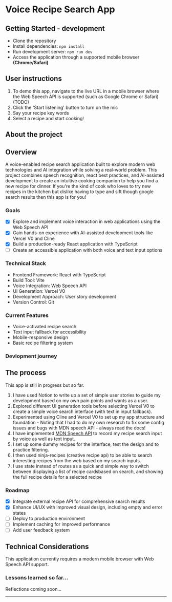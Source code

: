 # Voice Recipe Search App

## Getting Started - development
- Clone the repository
- Install dependencies: `npm install`
- Run development server: `npm run dev`
- Access the application through a supported mobile browser **(Chrome/Safari)**

## User instructions
1. To demo this app, navigate to the live URL in a mobile browser where the Web Speech API is supported (such as Google Chrome or Safari) (TODO)
2. Click the 'Start listening' button to turn on the mic
3. Say your recipe key words
4. Select a recipe and start cooking!

## About the project

## Overview
A voice-enabled recipe search application built to explore modern web technologies and AI integration while solving a real-world problem. This project combines speech recognition, react best practices, and AI-assisted development to create an intuitive cooking companion to help you find a new recipe for dinner. If you're the kind of cook who loves to try new recipes in the kitchen but dislike having to type and sift though google search results then this app is for you!

### Goals
- [x] Explore and implement voice interaction in web applications using the Web Speech API
- [x] Gain hands-on experience with AI-assisted development tools like Vercel V0 and Cline
- [x] Build a production-ready React application with TypeScript
- [ ] Create an accessible application with both voice and text input options

###  Technical Stack
- Frontend Framework: React with TypeScript
- Build Tool: Vite
- Voice Integration: Web Speech API
- UI Generation: Vercel V0
- Development Approach: User story development
- Version Control: Git

### Current Features
- Voice-activated recipe search
- Text input fallback for accessibility
- Mobile-responsive design
- Basic recipe filtering system

### Devlopment journey
## The process
This app is still in progress but so far.
1. I have used Notion to write up a set of simple user stories to guide my development based on my own pain points and wants as a user.
2. Explored different UI generation tools before selecting Vercel V0 to create a simple voice search interface (with text in input fallback). 
3. Experimented using Cline and Vercel V0 to set up my app structure and foundation  - Noting that I had to do my own research to fix some config issues and bugs with MDN speech API - always read the docs!
4. I have implemented [MDN Speech API](https://developer.mozilla.org/en-US/docs/Web/API/Web_Speech_API) to record my recipe search input by voice as well as text input. 
5. I set up some dummy recipes for the interface, test the design and to practice filtering.
6. I then used ninja-recipes (creative recipe api) to be able to search interesting recipes from the web based on my search inputs.
7. I use state instead of routes as a quick and simple way to switch between displaying a list of recipe cardsbased on search, and showing the full recipe details for a selected recipe

### Roadmap

-[x] Integrate external recipe API for comprehensive search results
-[x] Enhance UI/UX with improved visual design, including empty and error states
-[ ] Deploy to production environment
-[ ] Implement caching for improved performance
-[ ] Add user feedback system

## Technical Considerations
This application currently requires a modern mobile browser with Web Speech API support. 

### Lessons learned so far...

Reflections coming soon...



-----------------------------------------------------
